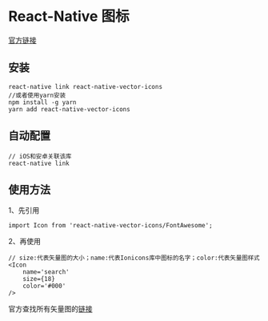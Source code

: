 # React-Native 图标

<a href='https://github.com/oblador/react-native-vector-icons'>官方链接</a>

## 安装
```
react-native link react-native-vector-icons
//或者使用yarn安装
npm install -g yarn
yarn add react-native-vector-icons
```

## 自动配置
````
// iOS和安卓关联该库
react-native link
````

## 使用方法
1、先引用
````
import Icon from 'react-native-vector-icons/FontAwesome';
````

2、再使用
````
// size:代表矢量图的大小；name:代表Ionicons库中图标的名字；color:代表矢量图样式
<Icon
    name='search'
    size={18}
    color='#000'
/>
````

官方查找所有矢量图的<a href='https://oblador.github.io/react-native-vector-icons/'>链接</a>
